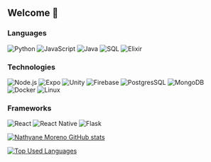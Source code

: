 ## Welcome 👋
### Languages

![Python](https://img.shields.io/badge/-Python-000?style=for-the-badge&logo=python)
![JavaScript](https://img.shields.io/badge/-JavaScript-000?style=for-the-badge&logo=JavaScript&logoColor=ddc508)
![Java](https://img.shields.io/badge/-Java-000?style=for-the-badge&logo=Java&logoColor=CC0000)
![SQL](https://img.shields.io/badge/-SQL-000?style=for-the-badge&logo=MySQL&logoColor=4479A1)
![Elixir](https://img.shields.io/badge/-elixir-000?style=for-the-badge&logo=elixir&logoColor=684279)

### Technologies
![Node.js](https://img.shields.io/badge/-Node.js-000?style=for-the-badge&logo=node.js)
![Expo](https://img.shields.io/badge/-Expo-000?style=for-the-badge&logo=expo)
![Unity](https://img.shields.io/badge/-Unity-000?style=for-the-badge&logo=unity)
![Firebase](https://img.shields.io/badge/-Firebase-000?style=for-the-badge&logo=firebase)
![PostgresSQL](https://img.shields.io/badge/-PostgresSQL-000?style=for-the-badge&logo=postgresql&logoColor=316192)
![MongoDB](https://img.shields.io/badge/-MongoDB-000?style=for-the-badge&logo=mongodb&logoColor=4EA94B)
![Docker](https://img.shields.io/badge/-Docker-000?style=for-the-badge&logo=docker&logoColor=0093D7)
![Linux](https://img.shields.io/badge/-Linux-000?style=for-the-badge&logo=Linux&logoColor=FFFFFF)

### Frameworks
![React](https://img.shields.io/badge/-React-000?style=for-the-badge&logo=React)
![React Native](https://img.shields.io/badge/-React_Native-000?style=for-the-badge&logo=react)
![Flask](https://img.shields.io/badge/-Flask-000?style=for-the-badge&logo=flask)


[![Nathyane Moreno GitHub stats](https://github-readme-stats.vercel.app/api?username=nathyanemoreno&include_all_commits=true&count_private=true&show_icons=true&hide=prs&line_height=24&theme=nightowl)](https://github.com/anuraghazra/github-readme-stats)

[![Top Used Languages](https://github-readme-stats.vercel.app/api/top-langs/?username=nathyanemoreno&layout=compact&hide=hack,vim,assembly,scilab,elixir&theme=nightowl)](https://github.com/anuraghazra/github-readme-stats)
